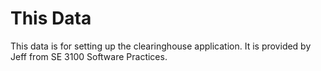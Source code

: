# This Data
This data is for setting up the clearinghouse application. It is provided by Jeff from SE 3100 Software Practices.
